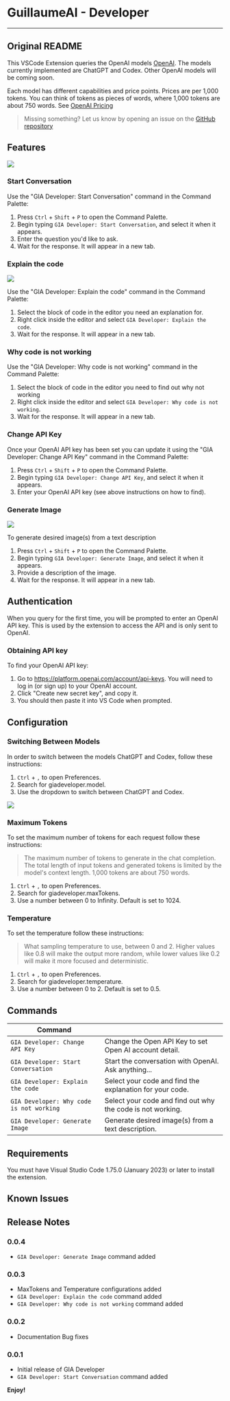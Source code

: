 # GuillaumeAI - Developer


----
Original README
----


This VSCode Extension queries the OpenAI models [OpenAI](https://openai.com/blog). The models currently implemented are ChatGPT and Codex. Other OpenAI models will be coming soon.

Each model has different capabilities and price points. Prices are per 1,000 tokens. You can think of tokens as pieces of words, where 1,000 tokens are about 750 words. See [OpenAI Pricing](https://openai.com/pricing)

> Missing something? Let us know by opening an issue on the [GitHub repository](https://github.com/GuillaumeAI/giadeveloper/issues/new/choose)

## Features

<img src="https://raw.githubusercontent.com/GuillaumeAI/giadeveloper/main/resources/media/help.gif">

### Start Conversation

Use the "GIA Developer: Start Conversation" command in the Command Palette:

1. Press `Ctrl` + `Shift` + `P` to open the Command Palette.
2. Begin typing `GIA Developer: Start Conversation`, and select it when it appears.
3. Enter the question you'd like to ask.
4. Wait for the response. It will appear in a new tab.

### Explain the code

<img src="https://raw.githubusercontent.com/GuillaumeAI/giadeveloper/main/resources/media/explain-code.png">

Use the "GIA Developer: Explain the code" command in the Command Palette:

1. Select the block of code in the editor you need an explanation for.
2. Right click inside the editor and select `GIA Developer: Explain the code`.
4. Wait for the response. It will appear in a new tab.

### Why code is not working

Use the "GIA Developer: Why code is not working" command in the Command Palette:

1. Select the block of code in the editor you need to find out why not working
2. Right click inside the editor and select `GIA Developer: Why code is not working`.
4. Wait for the response. It will appear in a new tab.

### Change API Key

Once your OpenAI API key has been set you can update it using the "GIA Developer: Change API Key" command in the Command Palette:

1. Press `Ctrl` + `Shift` + `P` to open the Command Palette.
2. Begin typing `GIA Developer: Change API Key`, and select it when it appears.
3. Enter your OpenAI API key (see above instructions on how to find).

### Generate Image

<img src="https://raw.githubusercontent.com/GuillaumeAI/giadeveloper/main/resources/media/generate-image.png">

To generate desired image(s) from a text description

1. Press `Ctrl` + `Shift` + `P` to open the Command Palette.
2. Begin typing `GIA Developer: Generate Image`, and select it when it appears.
3. Provide a description of the image.
4. Wait for the response. It will appear in a new tab.

## Authentication

When you query for the first time, you will be prompted to enter an OpenAI API key. This is used by the extension to access the API and is only sent to OpenAI.

### Obtaining API key

To find your OpenAI API key:

1. Go to https://platform.openai.com/account/api-keys. You will need to log in (or sign up) to your OpenAI account.
2. Click "Create new secret key", and copy it.
3. You should then paste it into VS Code when prompted.

## Configuration

### Switching Between Models

In order to switch between the models ChatGPT and Codex, follow these instructions:

1. `Ctrl` + `,` to open Preferences.
2. Search for giadeveloper.model.
3. Use the dropdown to switch between ChatGPT and Codex.

<img src="https://raw.githubusercontent.com/GuillaumeAI/giadeveloper/main/resources/media/settings.png">

### Maximum Tokens

To set the maximum number of tokens for each request follow these instructions:
> The maximum number of tokens to generate in the chat completion. The total length of input tokens and generated tokens is limited by the model's context length. 1,000 tokens are about 750 words.

1. `Ctrl` + `,` to open Preferences.
2. Search for giadeveloper.maxTokens.
3. Use a number between 0 to Infinity. Default is set to 1024.

### Temperature

To set the temperature follow these instructions:
> What sampling temperature to use, between 0 and 2. Higher values like 0.8 will make the output more random, while lower values like 0.2 will make it more focused and deterministic.

1. `Ctrl` + `,` to open Preferences.
2. Search for giadeveloper.temperature.
3. Use a number between 0 to 2. Default is set to 0.5.

## Commands

| Command                                               |                                                                |
| ----------------------------------------------------- | -------------------------------------------------------------- |
| `GIA Developer: Change API Key`                    | Change the Open API Key to set Open AI account detail.         |
| `GIA Developer: Start Conversation`                | Start the conversation with OpenAI. Ask anything...            |
| `GIA Developer: Explain the code`                  | Select your code and find the explanation for your code.       |
| `GIA Developer: Why code is not working`           | Select your code and find out why the code is not working.     |
| `GIA Developer: Generate Image`                    | Generate desired image(s) from a text description.             |

## Requirements

You must have Visual Studio Code 1.75.0 (January 2023) or later to install the extension.

## Known Issues

## Release Notes

### 0.0.4
- `GIA Developer: Generate Image` command added

### 0.0.3

- MaxTokens and Temperature configurations added
- `GIA Developer: Explain the code` command added
- `GIA Developer: Why code is not working` command added

### 0.0.2

- Documentation Bug fixes

### 0.0.1

- Initial release of GIA Developer
- `GIA Developer: Start Conversation` command added

**Enjoy!**
